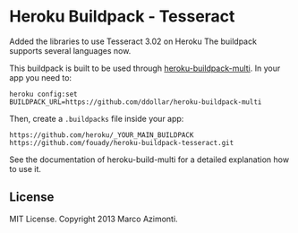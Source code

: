 Heroku Buildpack - Tesseract
===========================
Added the libraries to use Tesseract 3.02 on Heroku
The buildpack supports several languages now.

This buildpack is built to be used through [heroku-buildpack-multi](https://github.com/ddollar/heroku-buildpack-multi).
In your app you need to:
```
heroku config:set
BUILDPACK_URL=https://github.com/ddollar/heroku-buildpack-multi
```

Then, create a `.buildpacks` file inside your app:
```
https://github.com/heroku/_YOUR_MAIN_BUILDPACK
https://github.com/fouady/heroku-buildpack-tesseract.git
```
See the documentation of heroku-build-multi for a detailed explanation
how to use it.

## License
MIT License. Copyright 2013 Marco Azimonti.
